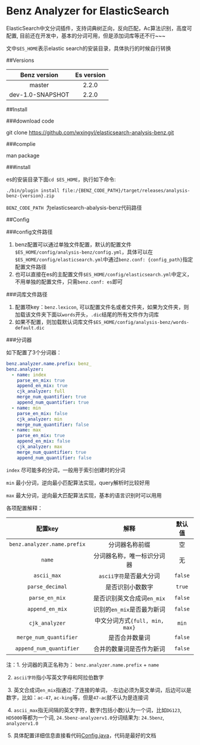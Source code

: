 # Benz Analyzer for ElasticSearch

ElasticSearch中文分词插件，支持词典树正向，反向匹配，Ac算法识别，高度可配置, 目前还在开发中，基本的分词可用，但是添加词库等还不行~~~

文中`$ES_HOME`表示elastic search的安装目录，具体执行的时候自行转换

##Versions

|   Benz version   | Es version |
| :--------------: | :--------: |
|      master      |   2.2.0    |
| dev-1.0-SNAPSHOT |   2.2.0    |

##Install

###download code

git clone https://github.com/wxingyl/elasticsearch-analysis-benz.git

###complie

man package

###install

es的安装目录下面`cd $ES_HOME`，执行如下命令:

```shell
./bin/plugin install file:/{BENZ_CODE_PATH}/target/releases/analysis-benz-{version}.zip
```

`BENZ_CODE_PATH `为elasticsearch-abalysis-benz代码路径

##Config

###config文件路径

1. benz配置可以通过单独文件配置，默认的配置文件`$ES_HOME/config/analysis-benz/config.yml`，具体可以在`$ES_HOME/config/elasticsearch.yml`中通过`benz.conf: {config_path}`指定配置文件路径
2. 也可以直接在es的主配置文件`$ES_HOME/config/elasticsearch.yml`中定义，不用单独的配置文件，只需`benz.conf: es`即可

###词库文件路径

1. 配置项key：`benz.lexicon`,  可以配置文件名或者文件夹，如果为文件夹，则加载该文件夹下面以`words`开头，`.dic`结尾的所有文件作为词库
2. 如果不配置，则加载默认词库文件`$ES_HOME/config/analysis-benz/words-default.dic`

###分词器

如下配置了3个分词器：

```yaml
benz.analyzer.name.prefix: benz_
benz.analyzer:
  - name: index
    parse_en_mix: true
    append_en_mix: true
    cjk_analyzer: full
    merge_num_quantifier: true
    append_num_quantifier: true
  - name: min
    parse_en_mix: false
    cjk_analyzer: min
    merge_num_quantifier: false
  - name: max
    parse_en_mix: true
    append_en_mix: false
    cjk_analyzer: max
    merge_num_quantifier: true
    append_num_quantifier: false
```

`index` 尽可能多的分词，一般用于索引创建时的分词

`min` 最小分词，逆向最小匹配算法实现，query解析时比较好用

`max` 最大分词，逆向最大匹配算法实现，基本的语言识别时可以用用

各项配置解释：

|            配置key            |            解释            |   默认值   |
| :-------------------------: | :----------------------: | :-----: |
| `benz.analyzer.name.prefix` |         分词器名称前缀          |    空    |
|           `name`            |      分词器名称，唯一标识分词器       |    无    |
|         `ascii_max`         |     `ascii字符`是否最大分词      | `false` |
|       `parse_decimal`       |         是否识别小数数字         | `true`  |
|       `parse_en_mix`        |    是否识别英文合成词`en_mix`     | `false` |
|       `append_en_mix`       |    识别的`en_mix`是否最为新词     | `false` |
|       `cjk_analyzer`        | 中文分词方式`{full, min, max}` |  `min`  |
|   `merge_num_quantifier`    |         是否合并数量词          | `false` |
|   `append_num_quantifier`   |       合并的数量词是否作为新词       | `false` |

注：1. 分词器的真正名称为： `benz.analyzer.name.prefix`  + `name`

​	2. `ascii字符`指小写英文字母和阿拉伯数字

​	3. 英文合成词`en_mix`指通过`-`了连接的单词，`-`左边必须为英文单词，后边可以是数字，比如：`ac-47`, `ac-king`等，但是`47-ac`就不认为是连接词

​	4. `ascii_max`指无间隔的英文字符，数字(包括小数)认为一个词，比如`DG123`,  `HD5000`等都为一个词, `24.5benz-analyzerv1.0`分词结果为: `24.5benz`, `analyzerv1.0`

​	5. 具体配置详细信息直接看代码[Config.java](src/main/java/com/tqmall/search/benz/Config.java)，代码是最好的文档

